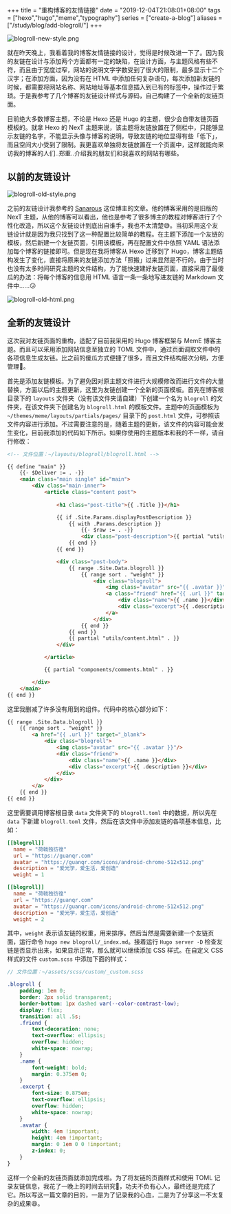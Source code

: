 +++
title = "重构博客的友情链接"
date = "2019-12-04T21:08:01+08:00"
tags = ["hexo","hugo","meme","typography"]
series = ["create-a-blog"]
aliases = ["/study/blog/add-blogroll/"]
+++

![blogroll-new-style.png](/images/blogroll-new-style.png "全新的友链设计")

就在昨天晚上，我看着我的博客友情链接的设计，觉得是时候改进一下了。因为我的友链在设计与添加两个方面都有一定的缺陷，在设计方面，与主题风格有些不符，而且由于宽度过窄，网站的说明文字字数受到了很大的限制，最多显示十二个汉字；在添加方面，因为没有在 HTML 中添加任何复杂语句，每次添加新友链的时候，都需要将网站名称、网站地址等基本信息插入到已有的标签中，操作过于繁琐。于是我参考了几个博客的友链设计样式与源码，自己构建了一个全新的友链页面。

目前绝大多数博客主题，不论是 Hexo 还是 Hugo 的主题，很少会自带友链页面模板的。就拿 Hexo 的 NexT 主题来说，该主题将友链放置在了侧栏中，只能够显示友链的名字，不能显示头像与博客的说明，导致友链的地位显得有些「低下」，而且空间大小受到了限制。我更喜欢单独将友链放置在一个页面中，这样就能向来访我的博客的人们..郑重..介绍我的朋友们和我喜欢的网站有哪些。

## 以前的友链设计

![blogroll-old-style.png](/images/blogroll-old-style.png "以前的友链页面")

之前的友链设计我参考的 [Sanarous](https://bestzuo.cn/) 这位博主的文章。他的博客采用的是旧版的 NexT 主题，从他的博客可以看出，他也是参考了很多博主的教程对博客进行了个性化改造，所以这个友链设计到底出自谁手，我也不太清楚😅。当初采用这个友链设计就是因为我只找到了这一种配置比较简单的教程。在主题下添加一个友链的模板，然后新建一个友链页面，引用该模板，再在配置文件中依照 YAML 语法添加每个博客的链接即可。但是现在我将博客从 Hexo 迁移到了 Hugo，博客主题结构发生了变化，直接将原来的友链添加方法「照搬」过来显然是不行的。由于当时也没有太多时间研究主题的文件结构，为了能快速建好友链页面，直接采用了最傻瓜的办法：将每个博客的信息用 HTML 语言一条一条地写进友链的 Markdown 文件中……😕

![blogroll-old-html.png](/images/blogroll-old-html.png "采用最傻瓜的办法添加友链")

## 全新的友链设计

这次我对友链页面的重构，适配了目前我采用的 Hugo 博客框架与 MemE 博客主题。而且可以采用添加网站信息至独立的 TOML 文件中，通过页面调取文件中的各项信息生成友链。比之前的傻瓜方式便捷了很多，而且文件结构层次分明，方便管理🍻。

首先是添加友链模板。为了避免因对原主题文件进行大规模修改而进行文件的大量替换，方面以后的主题更新，这里为友链创建一个全新的页面模板。首先在博客根目录下的 `layouts` 文件夹（没有该文件夹请自建）下创建一个名为 `blogroll` 的文件夹，在该文件夹下创建名为 `blogroll.html` 的模板文件。主题中的页面模板为 `~/themes/meme/layouts/partials/pages/` 目录下的 `post.html` 文件，可参照该文件内容进行添加。不过需要注意的是，随着主题的更新，该文件的内容可能会发生变化，目前我添加的代码如下所示。如果你使用的主题版本和我的不一样，请自行修改：

```html
<!-- 文件位置：~/layouts/blogroll/blogroll.html -->

{{ define "main" }}
    {{- $Deliver := . -}}
    <main class="main single" id="main">
        <div class="main-inner">
            <article class="content post">
                
                <h1 class="post-title">{{ .Title }}</h1>

                {{ if .Site.Params.displayPostDescription }}
                    {{ with .Params.description }}
                        {{- $raw := . -}}
                        <div class="post-description">{{ partial "utils/markdownify.html" (dict "Deliver" $Deliver "raw" $raw "isContent" false) }}</div>
                    {{ end }}
                {{ end }}

                <div class="post-body">
                    {{ range .Site.Data.blogroll }}
                        {{ range sort . "weight" }}
                            <div class="blogroll">
                                <img class="avatar" src="{{ .avatar }}"/>
                                <a class="friend" href="{{ .url }}" target="_blank">
                                    <div class="name">{{ .name }}</div>
                                    <div class="excerpt">{{ .description }}</div>
                                </a>  
                            </div>
                        {{ end }}
                    {{ end }}
                    {{ partial "utils/content.html" . }}
                </div>

            </article>

            {{ partial "components/comments.html" . }}

        </div>
    </main>
{{ end }}
```

这里我删减了许多没有用到的组件。代码中的核心部分如下：

```html
{{ range .Site.Data.blogroll }}
    {{ range sort . "weight" }}
        <a href="{{ .url }}" target="_blank">
            <div class="blogroll">
                <img class="avatar" src="{{ .avatar }}"/>
                <div class="friend">
                    <div class="name">{{ .name }}</div>
                    <div class="excerpt">{{ .description }}</div>
                </div>
            </div>
        </a>
    {{ end }}
{{ end }}
```

这里需要调用博客根目录 `data` 文件夹下的 `blogroll.toml` 中的数据，所以先在 `data` 下新建 `blogroll.toml` 文件，然后在该文件中添加友链的各项基本信息，比如：

```toml
[[blogroll]]
  name = "荷戟独彷徨"
  url = "https://guanqr.com"
  avatar = "https://guanqr.com/icons/android-chrome-512x512.png"
  description = "爱光学，爱生活，爱创造"
  weight = 1

[[blogroll]]
  name = "荷戟独彷徨"
  url = "https://guanqr.com"
  avatar = "https://guanqr.com/icons/android-chrome-512x512.png"
  description = "爱光学，爱生活，爱创造"
  weight = 2
```

其中，`weight` 表示该友链的权重，用来排序。然后当然是需要新建一个友链页面，运行命令 `hugo new blogroll/_index.md`。接着运行 `Hugo server -D` 检查友链是否显示出来，如果显示正常，那么就可以继续添加 CSS 样式。在自定义 CSS 样式的文件 `custom.scss` 中添加下面的样式：

```scss
// 文件位置：~/assets/scss/custom/_custom.scss

.blogroll {
    padding: 1em 0;
    border: 2px solid transparent;
    border-bottom: 1px dashed var(--color-contrast-low);
    display: flex;
    transition: all .5s;
    .friend {
        text-decoration: none;
        text-overflow: ellipsis;
        overflow: hidden;
        white-space: nowrap;
    }
    .name {
        font-weight: bold;
        margin: 0.375em 0;  
    }
    .excerpt {
        font-size: 0.875em;
        text-overflow: ellipsis;
        overflow: hidden;
        white-space: nowrap;
    }
    .avatar {
        width: 4em !important;
        height: 4em !important;
        margin: 0 1em 0 0 !important;
        z-index: 0;
    }
}
```

这样一个全新的友链页面就添加完成啦。为了将友链的页面样式和使用 TOML 记录友链信息，我花了一晚上的时间去研究🧐，功夫不负有心人，最终还是完成了它。所以写这一篇文章的目的，一是为了记录我的心血，二是为了分享这一不太复杂的成果😆。